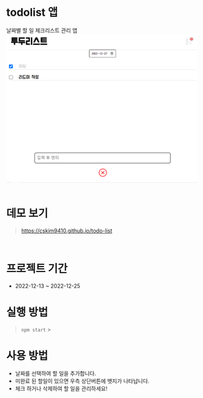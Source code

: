 # todolist 앱

날짜별 할 일 체크리스트 관리 앱
![앱스샷](./emul.png)
<br/>
<br/>

# 데모 보기

> https://cskim9410.github.io/todo-list

<br>

# 프로젝트 기간

- 2022-12-13 ~ 2022-12-25
  <br/>

# 실행 방법

> `npm start` >

# 사용 방법

- 날짜를 선택하여 할 일을 추가합니다.
- 미완료 된 할일이 있으면 우측 상단버튼에 뱃지가 나타납니다.
- 체크 하거나 삭제하여 할 일을 관리하세요!
